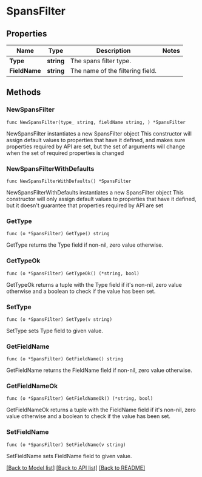 # SpansFilter

## Properties

Name | Type | Description | Notes
------------ | ------------- | ------------- | -------------
**Type** | **string** | The spans filter type. | 
**FieldName** | **string** | The name of the filtering field. | 

## Methods

### NewSpansFilter

`func NewSpansFilter(type_ string, fieldName string, ) *SpansFilter`

NewSpansFilter instantiates a new SpansFilter object
This constructor will assign default values to properties that have it defined,
and makes sure properties required by API are set, but the set of arguments
will change when the set of required properties is changed

### NewSpansFilterWithDefaults

`func NewSpansFilterWithDefaults() *SpansFilter`

NewSpansFilterWithDefaults instantiates a new SpansFilter object
This constructor will only assign default values to properties that have it defined,
but it doesn't guarantee that properties required by API are set

### GetType

`func (o *SpansFilter) GetType() string`

GetType returns the Type field if non-nil, zero value otherwise.

### GetTypeOk

`func (o *SpansFilter) GetTypeOk() (*string, bool)`

GetTypeOk returns a tuple with the Type field if it's non-nil, zero value otherwise
and a boolean to check if the value has been set.

### SetType

`func (o *SpansFilter) SetType(v string)`

SetType sets Type field to given value.


### GetFieldName

`func (o *SpansFilter) GetFieldName() string`

GetFieldName returns the FieldName field if non-nil, zero value otherwise.

### GetFieldNameOk

`func (o *SpansFilter) GetFieldNameOk() (*string, bool)`

GetFieldNameOk returns a tuple with the FieldName field if it's non-nil, zero value otherwise
and a boolean to check if the value has been set.

### SetFieldName

`func (o *SpansFilter) SetFieldName(v string)`

SetFieldName sets FieldName field to given value.



[[Back to Model list]](../README.md#documentation-for-models) [[Back to API list]](../README.md#documentation-for-api-endpoints) [[Back to README]](../README.md)


